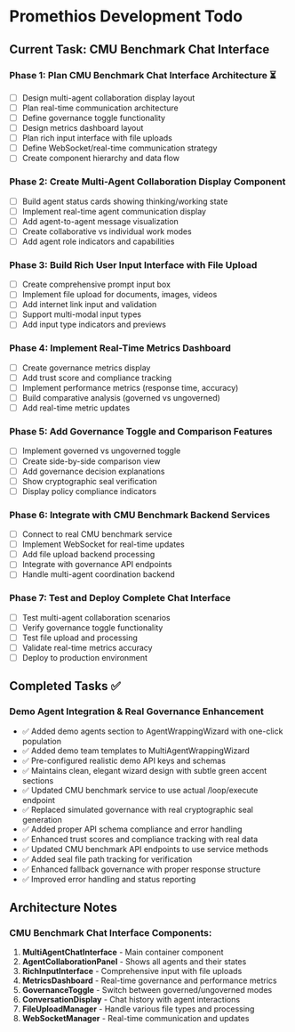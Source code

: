 # Promethios Development Todo

## Current Task: CMU Benchmark Chat Interface

### Phase 1: Plan CMU Benchmark Chat Interface Architecture ⏳
- [ ] Design multi-agent collaboration display layout
- [ ] Plan real-time communication architecture
- [ ] Define governance toggle functionality
- [ ] Design metrics dashboard layout
- [ ] Plan rich input interface with file uploads
- [ ] Define WebSocket/real-time communication strategy
- [ ] Create component hierarchy and data flow

### Phase 2: Create Multi-Agent Collaboration Display Component
- [ ] Build agent status cards showing thinking/working state
- [ ] Implement real-time agent communication display
- [ ] Add agent-to-agent message visualization
- [ ] Create collaborative vs individual work modes
- [ ] Add agent role indicators and capabilities

### Phase 3: Build Rich User Input Interface with File Upload
- [ ] Create comprehensive prompt input box
- [ ] Implement file upload for documents, images, videos
- [ ] Add internet link input and validation
- [ ] Support multi-modal input types
- [ ] Add input type indicators and previews

### Phase 4: Implement Real-Time Metrics Dashboard
- [ ] Create governance metrics display
- [ ] Add trust score and compliance tracking
- [ ] Implement performance metrics (response time, accuracy)
- [ ] Build comparative analysis (governed vs ungoverned)
- [ ] Add real-time metric updates

### Phase 5: Add Governance Toggle and Comparison Features
- [ ] Implement governed vs ungoverned toggle
- [ ] Create side-by-side comparison view
- [ ] Add governance decision explanations
- [ ] Show cryptographic seal verification
- [ ] Display policy compliance indicators

### Phase 6: Integrate with CMU Benchmark Backend Services
- [ ] Connect to real CMU benchmark service
- [ ] Implement WebSocket for real-time updates
- [ ] Add file upload backend processing
- [ ] Integrate with governance API endpoints
- [ ] Handle multi-agent coordination backend

### Phase 7: Test and Deploy Complete Chat Interface
- [ ] Test multi-agent collaboration scenarios
- [ ] Verify governance toggle functionality
- [ ] Test file upload and processing
- [ ] Validate real-time metrics accuracy
- [ ] Deploy to production environment

## Completed Tasks ✅

### Demo Agent Integration & Real Governance Enhancement
- ✅ Added demo agents section to AgentWrappingWizard with one-click population
- ✅ Added demo team templates to MultiAgentWrappingWizard  
- ✅ Pre-configured realistic demo API keys and schemas
- ✅ Maintains clean, elegant wizard design with subtle green accent sections
- ✅ Updated CMU benchmark service to use actual /loop/execute endpoint
- ✅ Replaced simulated governance with real cryptographic seal generation
- ✅ Added proper API schema compliance and error handling
- ✅ Enhanced trust scores and compliance tracking with real data
- ✅ Updated CMU benchmark API endpoints to use service methods
- ✅ Added seal file path tracking for verification
- ✅ Enhanced fallback governance with proper response structure
- ✅ Improved error handling and status reporting

## Architecture Notes

### CMU Benchmark Chat Interface Components:
1. **MultiAgentChatInterface** - Main container component
2. **AgentCollaborationPanel** - Shows all agents and their states
3. **RichInputInterface** - Comprehensive input with file uploads
4. **MetricsDashboard** - Real-time governance and performance metrics
5. **GovernanceToggle** - Switch between governed/ungoverned modes
6. **ConversationDisplay** - Chat history with agent interactions
7. **FileUploadManager** - Handle various file types and processing
8. **WebSocketManager** - Real-time communication and updates

